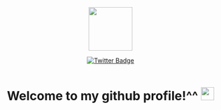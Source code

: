 <div id="header" align="center">
  <img src="https://media.tenor.com/dVVvVxCTXBMAAAAi/akirambow-smile-person.gif" width="100"/>
</div>

<div id="badges">
 <p align='center'> <a href="https://twitter.com/st4lwolf">
    <img src="https://img.shields.io/badge/Twitter-blue?style=for-the-badge&logo=twitter&logoColor=white" alt="Twitter Badge"/>
   </a></p>
</div>
<p align='center'><img src="https://komarev.com/ghpvc/?username=Malwprotector&style=flat-square&color=blue" alt=""/></p>
<h1><p align='center'>
  Welcome to my github profile!^^
  <img src="https://media.giphy.com/media/hvRJCLFzcasrR4ia7z/giphy.gif" width="30px"/>
  </p></h1>

